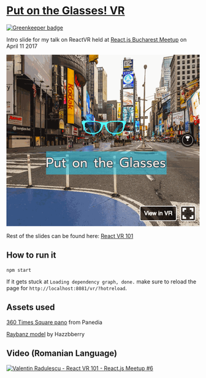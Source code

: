 # [Put on the Glasses! VR](https://radvalentin.github.io/put-on-the-glasses-vr/)

[![Greenkeeper badge](https://badges.greenkeeper.io/RadValentin/put-on-the-glasses-vr.svg)](https://greenkeeper.io/)

Intro slide for my talk on ReactVR held at [React.js Bucharest Meetup](https://www.meetup.com/react-bucharest/) on April 11 2017

[![the glasses](static_assets/the_glasses.gif)](https://radvalentin.github.io/put-on-the-glasses-vr/)

Rest of the slides can be found here: [React VR 101](https://docs.google.com/presentation/d/1_ookC72csAi3UixYIsd9wxGZW83B1gTMntvNZVcAjy8/edit?usp=sharing)

## How to run it

```
npm start
```

If it gets stuck at `Loading dependency graph, done.` make sure to reload the page for `http://localhost:8081/vr/?hotreload`.

## Assets used

[360 Times Square pano](https://goo.gl/maps/uPEC9vw4KK72) from Panedia

[Raybanz model](http://tf3dm.com/3d-model/raybanz-sunglasses-50410.html) by Hazzbberry

## Video (Romanian Language)

[![Valentin Radulescu - React VR 101 - React.js Meetup #6](https://img.youtube.com/vi/v_tAxOD2ZsE/0.jpg)](https://www.youtube.com/watch?v=v_tAxOD2ZsE)
